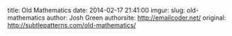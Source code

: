 title: Old Mathematics
date:   2014-02-17 21:41:00
imgur:
slug: old-mathematics
author: Josh Green
authorsite: http://emailcoder.net/
original: http://subtlepatterns.com/old-mathematics/

